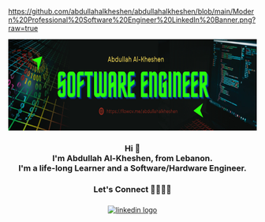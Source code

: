 <!--
**abdullahalkheshen/abdullahalkheshen** is a ✨ _special_ ✨ repository because its `README.md` (this file) appears on your GitHub profile.
-->

https://github.com/abdullahalkheshen/abdullahalkheshen/blob/main/Modern%20Professional%20Software%20Engineer%20LinkedIn%20Banner.png?raw=true

<div align="center">
<img height="185" src="https://raw.githubusercontent.com/abdullahalkheshen/abdullahalkheshen/main/Modern%20Professional%20Software%20Engineer%20LinkedIn%20Banner.png"  />
</div>

###

<h3 align="center">Hi 👋<br>I'm Abdullah Al-Kheshen, from Lebanon.<br>I'm a life-long Learner and a Software/Hardware Engineer.</h3>

###

<h3 align="center">Let's Connect 🫱🏻‍🫲🏻</h3>

###

<div align="center">
  <a href="https://www.linkedin.com/in/abdullahalkheshen/" target="_blank">
    <img src="https://raw.githubusercontent.com/maurodesouza/profile-readme-generator/master/src/assets/icons/social/linkedin/default.svg" width="60" height="30" alt="linkedin logo"  />
  </a>
</div>

###

